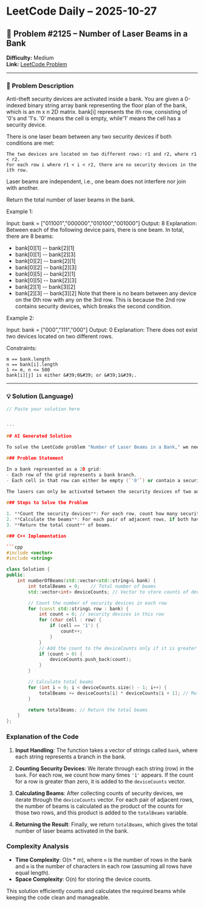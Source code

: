 # LeetCode Daily – 2025-10-27

## 🧠 Problem #2125 – **Number of Laser Beams in a Bank**
**Difficulty:** Medium  
**Link:** [LeetCode Problem](https://leetcode.com/problems/number-of-laser-beams-in-a-bank)

---

### 📝 Problem Description

Anti-theft security devices are activated inside a bank. You are given a 0-indexed binary string array bank representing the floor plan of the bank, which is an m x n 2D matrix. bank[i] represents the ith row, consisting of &#39;0&#39;s and &#39;1&#39;s. &#39;0&#39; means the cell is empty, while&#39;1&#39; means the cell has a security device.

There is one laser beam between any two security devices if both conditions are met:


	The two devices are located on two different rows: r1 and r2, where r1 < r2.
	For each row i where r1 < i < r2, there are no security devices in the ith row.


Laser beams are independent, i.e., one beam does not interfere nor join with another.

Return the total number of laser beams in the bank.

 
Example 1:


Input: bank = [&quot;011001&quot;,&quot;000000&quot;,&quot;010100&quot;,&quot;001000&quot;]
Output: 8
Explanation: Between each of the following device pairs, there is one beam. In total, there are 8 beams:
 * bank[0][1] -- bank[2][1]
 * bank[0][1] -- bank[2][3]
 * bank[0][2] -- bank[2][1]
 * bank[0][2] -- bank[2][3]
 * bank[0][5] -- bank[2][1]
 * bank[0][5] -- bank[2][3]
 * bank[2][1] -- bank[3][2]
 * bank[2][3] -- bank[3][2]
Note that there is no beam between any device on the 0th row with any on the 3rd row.
This is because the 2nd row contains security devices, which breaks the second condition.


Example 2:


Input: bank = [&quot;000&quot;,&quot;111&quot;,&quot;000&quot;]
Output: 0
Explanation: There does not exist two devices located on two different rows.


 
Constraints:


	m == bank.length
	n == bank[i].length
	1 <= m, n <= 500
	bank[i][j] is either &#39;0&#39; or &#39;1&#39;.

---

### 💡 Solution (Language)

```cpp
// Paste your solution here


---

## AI Generated Solution

To solve the LeetCode problem "Number of Laser Beams in a Bank," we need to understand the problem statement first. Here's a brief overview:

### Problem Statement

In a bank represented as a 2D grid:
- Each row of the grid represents a bank branch.
- Each cell in that row can either be empty (`'0'`) or contain a security device (`'1'`).
  
The lasers can only be activated between the security devices of two adjacent rows if both rows have at least one security device in them. The number of beams (lasers) activated between row `i` and row `i+1` is equal to the product of the count of security devices in row `i` and the count of security devices in row `i+1`.

### Steps to Solve the Problem

1. **Count the security devices**: For each row, count how many security devices (`'1'`) it contains.
2. **Calculate the beams**: For each pair of adjacent rows, if both have at least one security device, multiply their counts and add to the total beam count.
3. **Return the total count** of beams.

### C++ Implementation

```cpp
#include <vector>
#include <string>

class Solution {
public:
    int numberOfBeams(std::vector<std::string>& bank) {
        int totalBeams = 0;    // Total number of beams
        std::vector<int> deviceCounts; // Vector to store counts of devices in each row

        // Count the number of security devices in each row
        for (const std::string& row : bank) {
            int count = 0; // security devices in this row
            for (char cell : row) {
                if (cell == '1') {
                    count++;
                }
            }
            // Add the count to the deviceCounts only if it is greater than 0
            if (count > 0) {
                deviceCounts.push_back(count);
            }
        }

        // Calculate total beams
        for (int i = 0; i < deviceCounts.size() - 1; i++) {
            totalBeams += deviceCounts[i] * deviceCounts[i + 1]; // Multiply adjacent devices
        }

        return totalBeams; // Return the total beams
    }
};
```

### Explanation of the Code

1. **Input Handling**: The function takes a vector of strings called `bank`, where each string represents a branch in the bank.
  
2. **Counting Security Devices**: We iterate through each string (row) in the `bank`. For each row, we count how many times `'1'` appears. If the count for a row is greater than zero, it is added to the `deviceCounts` vector.

3. **Calculating Beams**: After collecting counts of security devices, we iterate through the `deviceCounts` vector. For each pair of adjacent rows, the number of beams is calculated as the product of the counts for those two rows, and this product is added to the `totalBeams` variable.

4. **Returning the Result**: Finally, we return `totalBeams`, which gives the total number of laser beams activated in the bank.

### Complexity Analysis

- **Time Complexity**: O(n * m), where `n` is the number of rows in the bank and `m` is the number of characters in each row (assuming all rows have equal length).
- **Space Complexity**: O(n) for storing the device counts.

This solution efficiently counts and calculates the required beams while keeping the code clean and manageable.